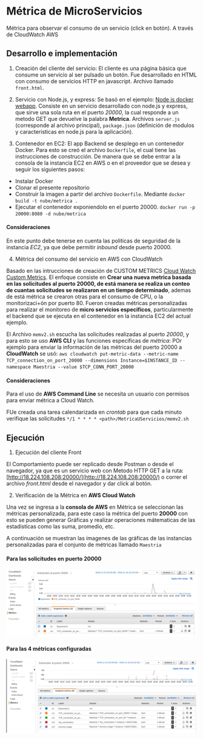 # Métrica de MicroServicios
Métrica para observar el consumo de un servicio (click en botón). A través de CloudWatch AWS

## Desarrollo e implementación

1. Creación del cliente del servicio: El cliente es una página básica que consume un servicio al ser pulsado un botón. Fue desarrollado en HTML con consumo de servicios HTTP en javascript. Archivo llamado `front.html`.
 
2. Servicio con Node.js, y express: Se basó en el ejemplo: [Node js docker webapp](https://nodejs.org/en/docs/guides/nodejs-docker-webapp/). Consiste en un servicio desarrollado con node.js y express, que sirve una sola ruta en el puerto *20000*, la cual responde a  un metodo GET que devuelve la palabra **Metrica**. Archivos `server.js` (corresponde al archivo principal), `package.json` (definición de modulos y caracteristicas en node.js para la aplicación).

3. Contenedor en EC2: El app Backend se desplego en un contenedor Docker. Para esto se creó el archivo `Dockerfile`, el cual tiene las instrucciones de construcción. De manera que se debe entrar a la consola de la instancia EC2 en AWS o en el proveedor que se desea y seguir los siguientes pasos:

* Instalar Docker
* Clonar el presente repositorio
* Construir la imagen a partir del archivo `Dockerfile`. Mediante `docker build -t nube/metrica .`
* Ejecutar el contenedor exponiendolo en el puerto 20000. `docker run -p 20000:8080 -d nube/metrica`

#### Consideraciones
En este punto debe tenerse en cuenta las politicas de seguridad de la instancia _EC2_, ya que debe permitir _inbound_ desde puerto 20000.

4. Métrica del consumo del servicio en AWS con CloudWatch

Basado en las intrucciones de creación de CUSTOM METRICS [Cloud Watch Custom Metrics](https://aws.amazon.com/premiumsupport/knowledge-center/cloudwatch-custom-metrics). El enfoque consiste en **Crear una nueva metrica basada en las solicitudes al puerto 20000, de está manera se realiza un conteo de cuantas solicitudes se realizaron en un tiempo determinado**, ademas de está métrica se crearon otras para el consumo de CPU, o la monitorizaci+ón por puerto 80. Fueron creadas métricas personalizadas para realizar el monitoreo de **micro servicios especificos**, particularmente el backend que se ejecuta en el contenedor en la instancia EC2 del actual ejemplo.

El Archivo `memv2.sh` escucha las solicitudes realizadas al puerto _20000_, y para esto se uso **AWS CLI** y las funciones especificas de _métrica_: POr ejemplo para enviar la información de las métricas del puerto 20000 a **CloudWatch** se usó: `aws cloudwatch put-metric-data --metric-name TCP_connection_on_port_20000 --dimensions Instance=$INSTANCE_ID --namespace Maestria --value $TCP_CONN_PORT_20000`

#### Consideraciones
Para el uso de **AWS Command Line** se necesita un usuario con permisos para enviar métrica a Cloud Watch.

FUe creada una tarea calendarizada en _crontab_ para que cada minuto verifique las solicitudes `*/1 * * * * <path>/MetricaUServicios/memv2.sh`

## Ejecución

1. Ejecución del cliente Front

 El Comportamiento puede ser replicado desde Postman o desde el navegador, ya que es un servicio web con Metodo HTTP GET a la ruta: [http://18.224.108.208:20000/](http://18.224.108.208:20000/)  o correr el archivo _front.html_ desde el navegador y dar click al botón. 

2. Verificación de la Métrica en **AWS Cloud Watch**

  Una vez se ingresa a la **consola de AWS** en Métrica se seleccionan las métricas personalizada, para este caso la métrica del puerto **20000** con esto se pueden generar Gráficas y realizar operaciones mátematicas de las estadisticas como las suma, promedio, etc.

 A continuación se muestran las imagenes de las gráficas de las instancias personalizadas para el conjunto de métricas llamado `Maestria` 

#### Para las solicitudes en puerto 20000

 ![Métrica de puerto 20000](./graph.png) 


#### Para las 4 métricas configuradas


 ![Métricas](./graph2.png) 

